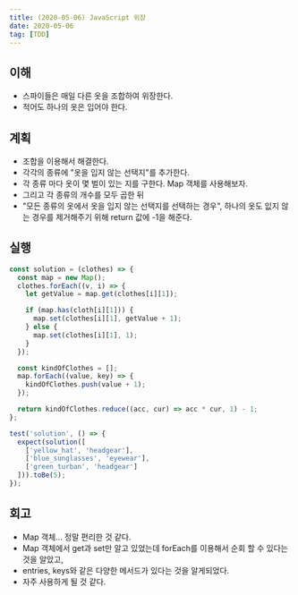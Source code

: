```yaml
---
title: (2020-05-06) JavaScript 위장
date: 2020-05-06
tag: [TDD]
---
```


## 이해

- 스파이들은 매일 다른 옷을 조합하여 위장한다.
- 적어도 하나의 옷은 입어야 한다.

## 계획

- 조합을 이용해서 해결한다.
- 각각의 종류에 "옷을 입지 않는 선택지"를 추가한다.
- 각 종류 마다 옷이 몇 벌이 있는 지를 구한다. Map 객체를 사용해보자.
- 그리고 각 종류의 개수를 모두 곱한 뒤
- "모든 종류의 옷에서 옷을 입지 않는 선택지를 선택하는 경우", 하나의 옷도 잆지 않는 경우를 제거해주기 위해 return 값에 -1을 해준다.

## 실행

```javascript
const solution = (clothes) => {
  const map = new Map();
  clothes.forEach((v, i) => {
    let getValue = map.get(clothes[i][1]);

    if (map.has(cloth[i][1])) {
      map.set(clothes[i][1], getValue + 1);
    } else {
      map.set(clothes[i][1], 1);
    }
  });

  const kindOfClothes = [];
  map.forEach((value, key) => {
    kindOfClothes.push(value + 1);
  });

  return kindOfClothes.reduce((acc, cur) => acc * cur, 1) - 1;
};

test('solution', () => {
  expect(solution([
    ['yellow_hat', 'headgear'],
    ['blue_sunglasses', 'eyewear'],
    ['green_turban', 'headgear']
  ])).toBe(5);
});
```

## 회고

- Map 객체... 정말 편리한 것 같다.
- Map 객체에서 get과 set만 알고 있었는데 forEach를 이용해서 순회 할 수 있다는 것을 알았고,
- entries, keys와 같은 다양한 메서드가 있다는 것을 알게되었다.
- 자주 사용하게 될 것 같다.
